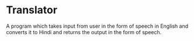 # Translator
A program which takes input from user in the form of speech in English and converts it to Hindi and returns the output in the form of speech.
